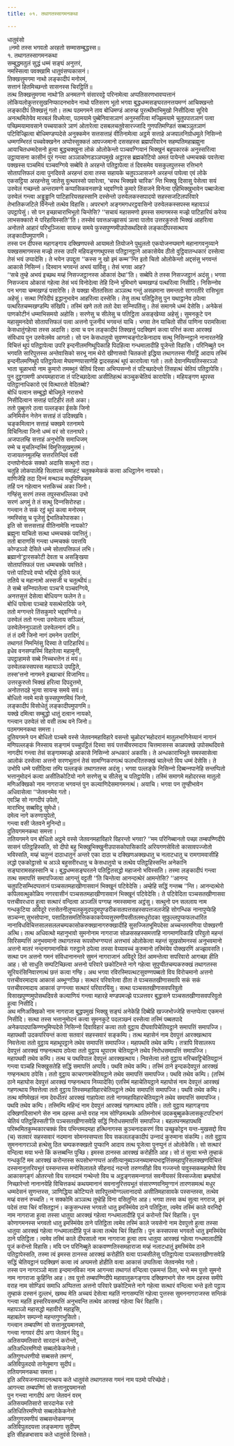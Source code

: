 ```yaml
---
title: ०१. तथागतस्सागमनकथा

---
```

धातुवंसो  
॥नमो तस्स भगवतो अरहतो सम्मासम्बुद्धस्स॥  
१. तथागतस्सागमनकथा  
सम्बुद्धमतुलं सुद्धं धम्मं सङ्घं अनुत्तरं,  
नमस्सित्वा पवक्खामि धातुवंसप्पकासनं।  
तिक्खत्तुमगमा नाथो लङ्कादीपं मनोरमं,  
सत्तानं हितमिच्छन्तो सासनस्स चिरट्ठितिं॥  
तत्थ तिक्खत्तुमगमा नाथो’ति अनमतग्गे संसारवट्टे परिनामेत्वा अप्पतिसरणभावप्पत्तानं लोकियलोकुत्तरसुखनिप्फादनभावेन नाथो पतिसरण भूतो भगवा बुद्धधम्मसङ्घरतनत्तयमग्गं आचिक्खन्तो लङ्कादीपं तिक्खत्तुं गतो। तत्थ पठमगमने ताव बोधिमण्डं आरुय्ह पुरत्थीमाभिमुखो निसीदित्वा सूरिये अनत्थमितेयेव मारबलं विधमेत्वा, पठमयामे पुब्बेनिवासञाणं अनुस्सरित्वा मज्झिमयामे चुतुपपातञाणं पत्वा पच्छिमयामावसाने पच्‍चयाकारे ञाणं ओतारेत्वा दसबलचतुवेसारज्‍जादि गुणपतिमण्डितं सब्बञ्‍ञुतञाणं पटिविज्झित्वा बोधिमण्डप्पदेसे अनुक्‍कमेन सत्तसत्ताहं वीतिनामेत्वा अट्ठमे सत्ताहे अजपालनिग्रोधमूले निसिन्‍नो धम्मगम्भिरतं पच्‍चवेक्खनेन अप्पोस्सुक्‍कतं आपज्‍जमानो दससहस्स ब्रह्मपरिवारेन सहम्पतिमहाब्रह्मुना आयाचितधम्मदेसनो हुत्वा बुद्धचक्खुना लोकं ओलोकेन्तो पञ्‍चवग्गियानं भिक्खुनं बहूपकारकं अनुस्सरित्वा उट्ठायासना कासीनं पुरं गन्त्वा अञ्‍ञाकोणडञ्‍ञप्पमुखे अट्ठारस ब्रह्मकोटियो अमतं पायेन्तो धम्मचक्‍कं पवत्तेत्वा पक्खस्स पञ्‍चमियं पञ्‍चवग्गिये सब्बेपि ते अरहन्ते पतिट्ठापेत्वा तं दिवसमेव यसकुलपुत्तस्स रत्तिभागे सोतापत्तिफलं दत्वा पुनदिवसे अरहन्तं दत्वा तस्स सहायके चतुपञ्‍ञासजने अरहन्तं पापेत्वा एवं लोके एकसट्ठिया अरहन्तेसु जातेसु वुत्थवस्सो पवारेत्वा, ‘चरथ भिक्खवे चारिक’ न्ति भिक्खु दिसासु पेसेत्वा सयं उरुवेलं गच्छन्तो अन्तरामग्गे कप्पासिकवनसण्डे भद्दवग्गिये कुमारे तिंसजने विनेत्वा एहिभिक्खुभावेन पब्बाजेत्वा उरुवेलं गन्त्वा अड्ढुड्ढानि पाटिहारियसहस्सानि दस्सेन्तो उरुवेलकस्सपादयो सहस्सजटिलपरिवारे तेभातिकजटिले विनेन्तो तत्थेव विहासि। अपरभागे अङ्गमगधरट्ठवासिनो उरुवेलकस्सपस्स महायञ्‍ञं उपट्ठापेसुं। सो पन इच्छाचाराभिभूतो चिन्तेसि? ‘‘सचायं महासमणो इमस्स समागमस्स मज्झे पाटिहारियं करेय्य लाभसक्‍कारो मे परिहायिस्सति’’ति। तस्सेवं पवत्तअज्झासयं ञत्वा पातोव उत्तरकुरुतो भिक्खं आहरित्वा अनोतत्ते आहारं परिभुञ्‍जित्वा सायन्ह समये फुस्सपुण्णमीउपोसथदिवसे लङ्कादीपस्सत्थाय लङ्कादीपमुपागमि।  
तस्स पन दीपस्स महागङ्गाय दक्खिणपस्से आयामतो तियोजने पुथुलतो एकयोजनप्पमाणे महानागवनुय्याने यक्खसमागमस्स मज्झे तस्स उपरि महियङ्गणथूपस्स पतिट्ठानट्ठाने आकासेयेव ठीतो वुट्ठिवातन्धकारं दस्सेत्वा तेसं भयं उप्पादेसि। ते भयेन उपद्दुता ‘‘कस्स नु खो इमं कम्म’’न्ति इतो चितो ओलोकेन्तो अद्दसंसु भगवन्तं आकासे निसिन्‍नं। दिस्वान भगवन्तं अभयं याविंसु। तेसं भगवा आह?  
‘‘सचे तुम्हे अभयं इच्छथ मय्हं निसज्‍जट्ठानस्स ओकासं देथा’’ति। सब्बेपि ते तस्स निसज्‍जट्ठानं अदंसु। भगवा निसज्‍जाय ओकासं गहेत्वा तेसं भयं विनोदेत्वा तेहि दिन्‍ने भुमिभागे चम्मखण्डं पत्थरित्वा निसीदि। निसिन्‍नोव पन भगवा चम्मखण्डं पसारेसि। ते यक्खा भीततसिता अञ्‍ञत्थ गन्तुं असहमाना समन्ततो सागरतीरे रासिभूता अहेसुं। सत्था गिरिदीपं इद्धानुभावेन आहरित्वा दस्सेसि। तेसु तत्थ पतिट्ठितेसु पुन यथाट्ठानेव ठपेत्वा पत्थरितचम्मखण्डम्पि संखिपि। तस्मिं खणे ततो ततो देवा सन्‍निपतिंसु। तेसं समागमे धम्मं देसेसि। अनेकेसं पाणकोटीनं धम्माभिसमयो अहोसि। सरणेसु च सीलेसु च पतिट्ठिता असङ्खेय्या अहेसुं। सुमनकूटे पन महासुमनदेवो सोतापत्तिफलं पत्वा अत्तनो पूजनीयं भगवन्तं याचि। भगवा तेन याचितो सीसं पाणिना परामसित्वा केसधातुंगहेत्वा तस्स अदासि। दत्वा च पन लङ्कादीपं तिक्खत्तुं पदक्खिणं कत्वा परित्तं कत्वा आरक्खं संविधाय पुन उरुवेलमेव आगतो। सो पन केसधातुयो सुवण्णचङ्गोटकेनादाय सत्थु निसिन्‍नट्ठाने नानारतनेहि विचित्तं थूपं पतिट्ठापेत्वा उपरि इन्दनीलमणिथूपिकाहि पिदहित्वा गन्धमालादीहि पूजेन्तो विहासि। परिनिब्बुते पन भगवति सारिपुत्तस्स अन्तेवासिको सरभू नाम थेरो खीणासवो चितकतो इद्धिया तथागतस्स गीवट्ठिं आदाय तस्मिं इन्दनीलमणिथूपे पतिट्ठापेत्वा मेघवण्णपासाणेहि द्वादसहत्थं थूपं कारापेत्वा गतो। ततो देवानम्पियतिस्सरञ्‍ञो भाता चूळाभयो नाम कुमारो तमब्भुतं चेतियं दिस्वा अभिप्पसन्‍नो तं पटिच्छादेन्तो तिंसहत्थं चेतियं पतिट्ठापेसि। पुन दुट्ठगामणी अभयमहाराजा तं पटिच्छादेत्वा असीतिहत्थं कञ्‍चुकचेतियं कारापेसि। महियङ्गण थूपस्स पतिट्ठानाधिकारो एवं वित्थारतो वेदितब्बो?  
बोधिं पत्वान सम्बुद्धो बोधिमूले नरासभो  
निसीदित्वान सत्ताहं पाटिहीरं ततो अका।  
ततो पुब्बुत्तरे ठत्वा पल्‍लङ्का ईसके जिनो  
अनिमिसेन नेत्तेन सत्ताहं तं उदिक्खयि।  
चङ्कमित्वान सत्ताहं चक्खमे रतनामये  
विचिनित्वा जिनो धम्मं वरं सो रतनाघरे।  
अजपालम्हि सत्ताहं अनुभोसि समाधिजम्  
रम्मे च मुचलिन्दस्मिं विमुत्तिसुखमुत्तमं।  
राजायतनमूलम्हि सत्तरत्तिन्दिवं वसी  
दन्तपोनोदकं सक्‍को अदासि सत्थुनो तदा।  
चतुहि लोकपालेहि सिलापत्तं समाहटं चतुक्‍कमेककं कत्वा अधिट्ठानेन नायको।  
वाणिजेहि तदा दिन्‍नं मन्थञ्‍च मधुपिण्डिकम्  
तहिं पन गहेत्वान भत्तकिच्‍चं अका जिनो।  
गण्हिंसु सरणं तस्स तपुस्सभल्‍लिका उभो  
सरणं अगमुं ते तं सत्थु दिन्‍नसिरोरुहा।  
गन्त्वान ते सकं रट्ठं थूपं कत्वा मनोरमम्  
नमस्सिंसु च पूजेसुं द्वेभातिकोपासका।  
इति सो सत्तसत्ताहं वीतिनामेसि नायको?  
ब्रह्मुना याचितो सत्था धम्मचक्‍कं पवत्तितुं।  
ततो बाराणसिं गन्त्वा धम्मचक्‍कं पवत्तयि  
कोण्डञ्‍ञो देसिते धम्मे सोतापत्तिफलं लभि।  
ब्रह्मानो’ट्ठारसकोटी देवता च असङ्खिया  
सोतापत्तिफलं पत्ता धम्मचक्‍के पवत्तिते।  
पत्तो पाटिपदे वप्पो भद्दियो दुतिये फलं,  
ततिये च महानामो अस्सजी च चतुत्थीयं॥  
ते सब्बे सन्‍निपातेत्वा पञ्‍च’मे पञ्‍चवग्गिये,  
अनत्तसुत्तं देसेत्वा बोधियग्ग फलेन ते॥  
बोधिं पापेत्वा पञ्‍चाहे यसत्थेरादिके जने,  
ततो मग्गन्तरे तिंसकुमारे भद्दवग्गिये॥  
उरुवेलं ततो गन्त्वा उरुवेलाय सञ्‍ञितं,  
उरुवेलेननुञ्‍ञातो उरुवेलनागं दमि॥  
तं तं दमी जिनो नागं दमनेन उरादिगं,  
तथागतं निमन्तिंसु दिस्वा ते पाटिहारियं॥  
इधेव वनसण्डस्मिं विहारेत्वा महामुनी,  
उपट्ठाहामसे सब्बे निच्‍चभत्तेन तं मयं॥  
उरुवेलकस्सपस्स महायञ्‍ञे उपट्ठिते,  
तस्स’त्तनो नागमने इच्छाचारं विजानिय॥  
उत्तरकुरुतो भिक्खं हरित्वा दिपदुत्तमो,  
अनोतत्तदहे भुत्वा सायन्ह समये सयं॥  
बोधितो नवमे मासे फुस्सपुण्णमियं जिनो,  
लङ्कादीपं विसोधेतुं लङ्कादीपमुपागमि॥  
यक्खे दमित्वा सम्बुद्धो धातुं दत्वान नायको,  
गन्त्वान उरुवेलं सो वसी तत्थ वने जिनो॥  
पठमगमनकथा समत्ता।  
दुतियगमने पन बोधितो पञ्‍चमे वस्से जेतवनमहाविहारे वसन्तो चूळोदर’महोदरानं मातुलभागिनेय्यानं नागानं मणिपल्‍लङ्कं निस्साय सङ्गामं पच्‍चुपट्ठितं दिस्वा सयं पत्तचीवरमादाय चित्तमासस्स काळपक्खे उपोसथदिवसे नागदीपं गन्त्वा तेसं सङ्गाममज्झे आकासे निसिन्‍नो अन्धकारं अकासि। ते अन्धकाराभिभूते समस्सासेत्वा आलोकं दस्सेत्वा अत्तनो सरणभूतानं तेसं सामग्गिकरणत्थं फलभरितरुक्खं चालेन्तो विय धम्मं देसेसि। ते उभोपि धम्मे पसीदित्वा तम्पि पल्‍लङ्कं तथागतस्स अदंसु। भगवा पल्‍लङ्के निसिन्‍नो दिब्बन्‍नपानेहि सन्तप्पितो भत्तानुमोदनं कत्वा असीतिकोटियो नागे सरणेसु च सीलेसु च पतिट्ठापेसि। तस्मिं समागमे महोदरस्स मातुलो मणिअक्खिको नाम नागराजा भगवन्तं पुन कल्याणिदेसमागमनत्थं। अयाचि। भगवा पन तुण्हीभावेन अधिवासेत्वा ‘‘जेतवनमेव गतो।  
एवञ्हि सो नागदीपं उपेतो,  
माराभिभु सब्बविदु सुमेधो।  
दमेत्व नागे करुणायुपेतो,  
गन्त्वा वसी जेतवने मुनिन्दो॥  
दुतियगमनकथा समत्ता।  
ततियगमने पन बोधितो अट्ठमे वस्से जेतवनमहाविहारे विहरन्तो भगवा? ‘‘मम परिनिब्बानतो पच्छा तम्बपण्णिदीपे सासनं पतिट्ठहिस्सति, सो दीपो बहु भिक्खुभिक्खुनीउपासकोपासिकादि अरियगणसेवितो कासावपज्‍जोतो भविस्सति, मय्हं चतुन्‍नं दाठाधातुनं अन्तरे एका दाठा च दक्खिणअक्खधातु च नलाटधातु च रामगामवासीहि लद्धो एककोट्ठासो च अञ्‍ञे बहुसरीरधातु च केसधातुयो च तत्थेव पतिट्ठहिस्सन्ति अनेकानि सङ्घारामसहस्सानि च। बुद्धधम्मसङ्घरतने पतिट्ठितसद्धो महाजनो भविस्सति। तस्मा लङ्कादीपं गन्त्वा तत्थ समापत्तिं समापज्‍जित्वा आगन्तुं वट्टती ‘‘ति चिन्तेत्वा आनन्दत्थेरं आमन्तेसि? ‘‘आनन्द चतुपटिसम्भिदप्पत्तानं पञ्‍चसतमहाखीणासवानं भिक्खूनं पटिवेदेसि। अम्हेहि सद्धिं गन्तब्ब ‘‘न्ति। आनन्दत्थेरो कपिलवत्थुकोळिय नगरवासीनं पञ्‍चसतमहाखीणासवानं भिक्खूनं पटिवेदेसि। ते पटिवेदिता पञ्‍चसतखीणासवा पत्तचीवरधारा हुत्वा सत्थारं वन्दित्वा अञ्‍जलिं पग्गय्ह नमस्समाना अट्ठंसु। सत्थुनो पन सललाय नाम गन्धकुटिया अविदूरे रत्तसेतनीलुप्पलकुमुदपदुमपुण्डरीकसतपत्तसहस्सपत्तजलजेहि सोगन्धिक नानापुप्फेहि सञ्‍चन्‍ना,सुभसोपाना, पसादितसमतित्तिककाकपेय्यसुरमणीयसीतलमधुरोदका सुफुल्‍लपुप्फफलधारित नानाविधविचित्तसालसललचम्पकासोकरुक्खानागरुक्खादीहि सुसज्‍जितभूमिपदेसा अच्‍चन्तरमणिया पोक्खरणी अत्थि। तत्थ अधिवत्थो महानुभावो सुमनोनाम नागराजा सोळससहस्समत्ताहि नागमाणविकाहि परिवुतो महन्तं सिरिसम्पत्तिं अनुभवमानो तथागतस्स रूपसोभग्गप्पत्तं अत्तभावं ओलोकेत्वा महन्तं सुखसोमनस्सं अनुभवमानो अत्तनो मातरं नन्दनागमानविकं गरुट्ठाने ठपेत्वा तस्सा वेय्यावच्‍चं कुरुमानो तस्मिंयेव पोक्खरणिं अज्झावसति। सत्था पन अत्तनो गमनं संविधानानन्तरे सुमनं नागराजानं अविदुरे ठितं आमन्तेत्वा सपरिवारो आगच्छा हीति आह। सो साधुति सम्पटिच्छित्वा अत्तनो परिवारे छकोटिमत्ते नागे गहेत्वा सुपुप्पीतचम्पकरुक्खं तथागतस्स सूरियरंसिनिवारणत्थं छत्तं कत्वा गण्हि। अथ भगवा रविरस्मिपत्थटसुवण्णपब्बतो विय विरोचमानो अत्तनो पत्तचीवरमादाय आकासं अब्भूग्गञ्छि। सत्थारं परिवारेत्वा ठीता ते पञ्‍चसतखीणासवापि सकं सकं पत्तचीवरमादाय आकासं उग्गन्त्वा सत्थारं परिवारयिंसु। सत्था पञ्‍चसतखीणासवपरिवुतो विसाखपुण्णमुपोसथदिवसे कल्याणियं गन्त्वा महारहे मण्डपमज्झे पञ्‍ञत्तवर बुद्धासने पञ्‍चसतखीणासवपरिवुतो हुत्वा निसीदि।  
अथ मणिअक्खिको नाम नागराजा बुद्धपमुखं भिक्खु सङ्घं अनेकेहि दिब्बेहि खज्‍जभोज्‍जेहि सन्तप्पेत्वा एकमन्तं निसीदि। सत्था तस्स भत्तानुमोदनं कत्वा सुमनकुटे पदलञ्छनं दस्सेत्वा तस्मिं पब्बतपादे अनेकपादपाकिण्णभूमिप्पदेसे निसिन्‍नो दिवाविहारं कत्वा ततो वुट्ठाय दीघवापिचेतियट्ठाने समापत्तिं समापज्‍जि। महापथवी उदकपरियन्तं कत्वा सतवारं सहस्सवारं सङ्कम्पि। तत्थ महासेनं नाम देवपुत्तं आरक्खत्थाय निवत्तेत्वा ततो वुट्ठाय महाथूपट्ठाने तथेव समापत्तिं समापज्‍जि। महापथवि तथेव कम्पि। तत्रापि विसालरूप देवपुत्तं आरक्खं गण्हनत्थाय ठपेत्वा ततो वुट्ठाय थूपाराम चेतियट्ठाने तथेव निरोधसमापत्तिं समापज्‍जि। महापथवी तथेव कम्पि। तत्थ च पथविपाल देवपुत्तं आरक्खत्थाय। निवत्तेत्वा ततो वुट्ठाय मरिचवट्टिचेतियट्ठानं गन्त्वा पञ्‍चहि भिक्खुसतेहि सद्धिं समापत्तिं अप्पयि। पथवि तथेव कम्पि। तस्मिं ठाने इन्दकदेवपुत्तं आरक्खं गण्हनत्थाय ठपेसि। ततो वुट्ठाय काचरगामचेतियट्ठाने तथेव समापत्तिं समापज्‍जि। पथवि तथेव कम्पि। (तस्मिं ठाने महाघोस देवपुत्तं आरक्खं गण्हनत्थाय निय्यादेसि) एतस्मिं महाचेतियट्ठाने महाघोसं नाम देवपुत्तं आरक्खं गहणत्थाय निवत्तेत्वा ततो वुट्ठाय तिस्समहाविहारचेतियट्ठाने तथेव समापत्तिं समापज्‍जि। पथवि तथेव कम्पि। तत्थ मणिमेखलं नाम देवधीतरं आरक्खं गाहापेत्वा ततो नागमहाविहारचेतियट्ठाने तथेव समापत्तिं समापज्‍जि। पथवि तथेव कम्पि। तस्मिम्पि महिन्दं नाम देवपुत्तं आरक्खं गहणत्थाय ठपेसि। ततो वुट्ठाय महागङ्गाय दक्खिणदिसाभागे सेरु नाम दहस्स अन्ते वराह नाम सोण्डिमत्थके अतिमनोरमं उदकबुब्बुळकेलासकूटपटिभागं चेतियं पतिट्ठहिस्सती’ति पञ्‍चसतखीणासवेहि सद्धिं निरोधसमापत्तिं समापज्‍जि। बहलघनमहापथवि परिब्भमितकुम्भकारचक्‍कं विय पभिन्तमदमहा हत्थिनागस्स कुञ्‍चनादकरणं विय उच्छुकोट्टन यन्त-मुखसद्दो विय (च) सतवारं सहस्सवारं नदमाना सोमनस्सप्पत्ता विय सकललङ्कादीपं उन्‍नादं कुरुमाना संकम्पि। ततो वुट्ठाय सुमननागरञ्‍ञो हत्थेसु ठित चम्पकरुक्खतो पुप्फानि आदाय तत्थ पूजेत्वा पुनप्पुनं तं ओलोकेसि। सो सत्थारं वन्दित्वा मया भन्ते किं कत्तब्बन्ति पुच्छि। इमस्स ठानस्स आरक्खं करोहीति आह। सो तं सुत्वा भन्ते तुम्हाकं गन्धकुटिं मम आरक्खं करोन्तस्स रूपसोभग्गप्पत्तं असीत्यानुब्यञ्‍जनब्यामप्पभाद्वत्तिंसमहापुरिसलक्खणविचित्तं दस्सनानुत्तरियभूतं पस्सन्तस्स मनोसिलातले सीहनादं नदन्तो तरुणसीहो विय गज्‍जन्तो पावुस्सकमहामेघो विय आकासगङ्गं ओतरन्तो विय रतनदामं गन्थेन्तो विय च अट्ठङ्गसमन्‍नागतं सवनीयसरं विस्सज्‍जेत्वा ब्रम्हघोसं निच्छारेन्तो नानानयेहि विचित्तकथं कथयमानानं सवनानुरित्तयभूतं संसारण्णवनिमुग्गानं तारणसमत्थं मधुर धम्मदेसनं सुणन्तस्स, ञाणिद्धिया कोटिप्पत्ते सारिपुत्तमोग्गल्‍लानादयो असीतिमहासावके पस्सन्तस्स, तत्थेव मय्हं वसनं रुच्‍चति। न सक्‍कोमि अञ्‍ञत्थ तुम्हेहि विना वसितुन्ति आह। भगवा तस्स कथं सुत्वा नगराज, इमं पदेसं तया चिरं वसितट्ठानं। ककुसन्धस्स भगवतो धातु इमस्मिंयेव ठाने पतिट्ठिता, त्वमेव तस्मिं काले वरनिद्दो नाम नागराजा हुत्वा तस्सा धातुया आरक्खं गहेत्वा गन्धमालादीहि पूजं करोन्तो चिरं विहासि। पुन कोणागमनस्स भगवतो धातु इमस्मिंयेव ठाने पतिट्ठिता त्वमेव तस्मिं काले जयसेनो नाम देवपुत्तो हुत्वा तस्सा धातुया आरक्खं गहेत्वा गन्धमालादीहि पूजं कत्वा तत्थेव चिरं विहासि। पुन कस्सपस्स भगवतो धातु इमस्मिंयेव ठाने पतिट्ठिता। त्वमेव तस्मिं काले दीघसालो नाम नागराजा हुत्वा ताय धातुया आरक्खं गहेत्वा गन्धमालादीहि पूजं करोन्तो विहासि। मयि पन परिनिब्बुते काकवण्णतिस्समहाराजा मय्हं नलाटधातुं इमस्मिंयेव ठाने पतिट्ठापेस्सति, तस्मा त्वं इमस्स ठानस्स आरक्खं करोहीति वत्वा पञ्‍चसीलेसु पतिट्ठापेत्वा पञ्‍चसतखीणासवेहि सद्धिं चेतियट्ठानं पदक्खिणं कत्वा त्वं अप्पमत्तो होहीति वत्वा आकासं उप्पतित्वा जेतवनमेव गतो।  
तस्स पन नागरञ्‍ञो माता इन्दमानविका नाम आगन्त्वा तथागतं वन्दित्वा एकमन्तं ठिता, भन्ते मम पुत्तो सुमनो नाम नागराजा कुहिन्ति आह। तव पुत्तो तम्बपण्णिदीपे महावालुकगङ्गाय दक्खिणभागे सेरु नाम दहस्स समीपे वराह नाम सोण्डियं समाधि अप्पितत्ता अत्तनो परिवारे छकोटिमत्ते नागे गहेत्वा सत्थारं वन्दित्वा भन्ते इतो पट्ठाय तुम्हाकं दस्सनं दुल्‍लभं, खमथ मेति अच्‍चयं देसेत्वा महतिं नागसम्पत्तिं गहेत्वा पुत्तस्स सुमननागराजस्स सन्तिकं गन्त्वा महतिं इस्सरियसम्पत्तिं अनुभवन्ति तत्थेव आरक्खं गहेत्वा चिरं विहासि।  
महापञ्‍ञो महासद्धो महावीरो महाइसि,  
महाबलेन सम्पन्‍नो महन्तगुणभुसितो।  
गन्त्वान तम्बपण्णिं सो सत्तानुद्दयमानसो,  
गन्त्वा नागवरं दीपं अगा जेतवनं विदु॥  
अतिसयमतिसारो सारदानं करोन्तो,  
अतिअधिरमणियो सब्बलोकेकनेत्तो।  
अतिगुणधरणीयो सब्बसत्ते तमग्गं,  
अतिविपुलदयो तानेतुमागा सुदीपं॥  
ततियगमनकथा समत्ता।  
इति अरियजनपसादनत्थाय कते धातुवंसे तथागतस्स गमनं नाम पठमो परिच्छेदो।  
आगन्त्वा तम्बपण्णिं सो सत्तानुद्दयमानसो  
पुन गन्त्वा नागदीपं अगा जेतवनं वरम्  
अतिसयमतिसारो सारदानेक रत्तो  
अतिधितिरमणियो सब्बलोकेकनेत्तो  
अतिगुणरमणीयं सब्बसन्तेकमग्गम्  
अतिविपुलदयत्ता लङ्कमागा सुदीपम्  
इति सीहळभासाय कते धातुवंसे दिस्सते।  